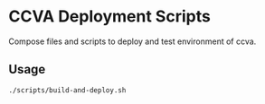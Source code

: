 # CCVA Deployment Scripts

Compose files and scripts to deploy and test environment of ccva.

## Usage

```sh
./scripts/build-and-deploy.sh
```
